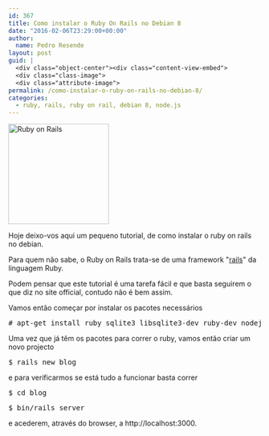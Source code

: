 ```yaml
---
id: 367
title: Como instalar o Ruby On Rails no Debian 8
date: "2016-02-06T23:29:00+00:00"
author:
  name: Pedro Resende
layout: post
guid: |
  <div class="object-center"><div class="content-view-embed">
  <div class="class-image">
  <div class="attribute-image">
permalink: /como-instalar-o-ruby-on-rails-no-debian-8/
categories:
  - ruby, rails, ruby on rail, debian 8, node.js
---
```


<div class="object-center">
  <div class="content-view-embed">
    <div class="class-image">
      <div class="attribute-image">
      <img src="https://blog.resende.biz/assets/blog/ezdemo_site/storage/images/media/images/ruby-on-rails/12678-1-eng-GB/Ruby-on-Rails_medium.jpg" width="200" height="200"  style="border: 0px solid ;" alt="Ruby on Rails" title="Ruby on Rails" />
      </div>
    </div>
  </div>
</div>

Hoje deixo-vos aqui um pequeno tutorial, de como instalar o ruby on rails no debian.

Para quem não sabe, o Ruby on Rails trata-se de uma framework "<a href="http://rubyonrails.org/" target="_blank">rails</a>" da linguagem Ruby.

Podem pensar que este tutorial é uma tarefa fácil e que basta seguirem o que diz no site official, contudo não é bem assim.

Vamos então começar por instalar os pacotes necessários

<pre># apt-get install ruby sqlite3 libsqlite3-dev ruby-dev nodejs</pre>

Uma vez que já têm os pacotes para correr o ruby, vamos então criar um novo projecto

<pre>$ rails new blog</pre>

e para verificarmos se está tudo a funcionar basta correr

<pre>$ cd blog</pre>

<pre>$ bin/rails server</pre>

e acederem, através do browser, a http://localhost:3000.
